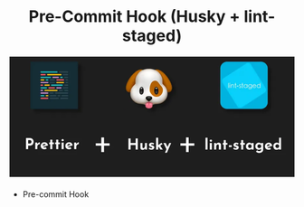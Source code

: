 <h1 align="Center">Pre-Commit Hook (Husky + lint-staged)</h1>

<h4 align="center">

![prettier+husky+lint-staged](../../img/prettiere-husky-lint-staged.PNG)

</h4>

* Pre-commit Hook







<!--
 **Pre-commit Hook**

## PRETTIER - SET UP

Index (Official Sources):

1. Prettier · Opinionated Code Formatter
2. What is Prettier? · Prettier
3. Editor Integration · Prettier
4. Install · Prettier
5. Options · Prettier
6. Ignoring Code · Prettier
1. javascript - How can I base a .prettierignore file on .gitignore? - Stack Overflow
7. https://www.digitalocean.com/community/tutorials/how-to-format-code-with-prettier-in-visual-studio-code#step-2-formatting-code-on-save
8. Watching For Changes · Prettier
9. Pre-commit Hook · Prettier
10. CLI · Prettier

Video Tutorials - Prettier - Husky Lint-staged Set up:
1. Code Made Simple - How to fail fast with Husky - npm git commit hooks
url: https://www.youtube.com/watch?v=THCtQ7CkV1g
2. Web Dev Simplified - How To Setup Prettier
url: https://www.youtube.com/watch?v=DqfQ4DPnRqI
3. Monsterlessons Akademy - Lint Staged With Husky for Pre-commit Validations
url: https://www.youtube.com/watch?v=_ssKvmZqSnk
4. Automate Code Formatting with Pre-commit Hooks: Husky, lint-staged & Prettier
https://www.youtube.com/watch?v=182_X9iqCqo
5. Kevin Powell - Formatting your code is a waste of time - use Prettier instead
url: https://www.youtube.com/watch?v=8k-b-7rJAeU
6. Git hooks with Husky - No bad commits any more
url: https://www.youtube.com/watch?v=-qHA6zbOdLc
7. JavaScript Talks - React Course - Ep 1.1 - Setup Prettier
url: https://www.youtube.com/watch?v=ChKBhmsnXKI


## Prettier Set-up

### 1 - Prettier Extension installation:
url: Editor Integration · Prettier

### 2 - Prettier installation:
url: Install · Prettier

2.1 - Prettier locally installation as a dev dependency (last version)
CLI: npm install --save-dev --save-exact prettier

2.2 - Prettier Specific Version local Installation as a dev dependency
(installation of prettier version 2.6.0 compatible with npm version 12.22.12)
CLI: npm install prettier@2.6.0 --save-dev


3 - Prettier Config File:
url: Install · Prettier
url: Options · Prettier

3.1 - Creation of prettier config file "pretierrc"
CLI: node --eval "fs.writeFileSync('.prettierrc','{}\n')"

3.2 - "prettierrc" config file Set-up

```
{
  "trailingComma": "all",
  "semi": true,
  "singleQuote": false,
  "printWidth": 80,
  "overrides": [
    {
      "files": "*.json",
      "options": {
        "semi": false,
        "tabWidth": 2
      }
    },
    {
      "files": ["*.html", "src/*.ts"],
      "options": { "tabWidth": 4 }
    }
  ]
}
```
4 - Add a ".prettierignore" file
	- To exclude files from formatting, create a .prettierignore file in the root of your project. .prettierignore uses gitignore syntax.
url: Install · Prettier
url: Ignoring Code · Prettier


4.1 - "prettierignore"  file Set-up

```
#Flagged .gitignore file (script on package.json)
# Ignore Folder:
.github/
.vscode/
docs/
# Ignore Specific Files
.gitignore
.prettierignore
.prettierrc
# Ignore File Formats with exception of TypeScript & React
*.js
*.json
*.md 
!*.ts
!*.tsx
```

4.2 - Flag ".gitignore" file to ".prettierignore" file to extend exclusions
url: javascript - How can I base a .prettierignore file on .gitignore? - Stack Overflow

	- Add the following script to "package.json" file:

```
"scripts": {
    "prettier": "--ignore-path .gitignore"
  },
```

5 - Run Prettier (independently from CLI)

url: Install · Prettier

	- Run Prettier Code Formatter:
		- CLI: npx prettier . --write

	- Check formated files:
		- CLI: npx prettier . --check

6 - Format on Save:

url: https://www.digitalocean.com/community/tutorials/how-to-format-code-with-prettier-in-visual-studio-code#step-2-formatting-code-on-save

On VS Code Settings search for "code formatter" select "Prettier" as the standard code formatter and tick the box on "format on save", this will generate a ".vscode" folder with a "settings.json " file inside with the following script:

"settings.json"  file format on save set-up:

```
{
    "editor.formatOnSave": true,
    "editor.defaultFoldingRangeProvider": "esbenp.prettier-vscode",
    "editor.defaultFormatter": "esbenp.prettier-vscode"
}
```

7 - Format on Change (Watching for changes):

URL: Watching For Changes · Prettier
url: onchange - npm (npmjs.com)

	- You can have Prettier watch for changes from the command line by using onchange. For example:

7.1 - Install Node "onchange" package:
		- url: onchange - npm (npmjs.com)

CLI: npm install onchange

And run the following command (doesn´t work)

CLI: npx onchange "**/*" -- npx prettier --write --ignore-unknown {{changed}}

7.2 - OR add a script to "package.json":

	- Add the following script to the "package.json" file (Work´s)

```
{
  "scripts": {
    "prettier-watch": "onchange \"**/*\" -- prettier --write --ignore-unknown {{changed}}" 
  } 
}
```

	- run prettier on watch
		- CLI: npm run prettier-watch

8 - Pre-Commit Hook

url: Pre-commit Hook · Prettier
url: lint-staged/lint-staged: 🚫💩 — Run linters on git staged files (github.com)
url: typicode/husky: Git hooks made easy 🐶 woof! (github.com)


#Lint-stage Installation
url: https://github.com/lint-staged/lint-staged


lint-stage configuration
url: https://github.com/lint-staged/lint-staged#configuration

#husky Installation -> sets the hooks
url: https://git-scm.com/docs/githooks
url: https://github.com/typicode/husky
url: https://typicode.github.io/husky/
url: https://typicode.github.io/husky/guide.html


#Install the lint-staged module od NodeJs as a dev. dependency
CLI: npm install --save-dev lint-staged

#Install the hodule module od NodeJs as a dev. dependency
CLI: npm install --save-dev husky


# Add a .husky/pre-commit file to set the "pre-commit Hook" with a shell script that will trigger the linters included in the lint-staged script to be added in the "package.json".
CLI: npx husky-init

The following script should appear in the "package.json" file:

{
  "scripts": {
    "prepare": "husky install"
  },
}

# Add to the "package.json" file the following scripts:
// This will execute the "lint-staged" commands when triggered by the husky pre-commit hook, upon a commit of the staged files (git add .)

{
  "scripts": {
    "precommit": "lint-staged",
  },
  "husky": {
    "hooks": {
      "pre-commit": "npm run precommit"
    }
  },
  "lint-staged": {
    "src/**/*.{ts,tsx,js,jsx,css,scss,html}": [
      "prettier --write"
    ]
  },
}



# Add to the "package.json" file the following property:
// This will set the "linters" to be executed and the directories/ file types to be included on the pre-commit hook.

{
  },
  "lint-staged": {
    "src/**/*.{ts,tsx,js,jsx,css,scss,html}": [
      "prettier --write"
    ]
  },
}

# Testing a Pre-commit Hook with Prettier

CLI: git add .
CLI git commit - "Pre-commit Hook trial"



-->